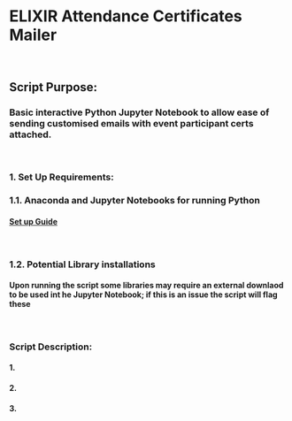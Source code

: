 # ELIXIR Attendance Certificates Mailer 

<br />

## Script Purpose:
### Basic interactive Python Jupyter Notebook to allow ease of sending customised emails with event participant certs attached.

<br />

### 1. Set Up Requirements:

### 1.1. Anaconda and Jupyter Notebooks for running Python
#### [Set up Guide](https://docs.anaconda.com/anaconda/install/mac-os/)

<br />

### 1.2. Potential Library installations
#### Upon running the script some libraries may require an external downlaod to be used int he Jupyter Notebook; if this is an issue the script will flag these

<br />

### Script Description:
#### 1.
#### 2.
#### 3. 
